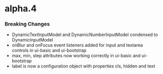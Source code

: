 # alpha.4

### **Breaking Changes**

* DynamicTextInputModel and DynamicNumberInputModel condensed to DynamicInputModel
* onBlur and onFocus event listeners added for input and textarea controls in ui-basic and ui-bootstrap
* max, min, step attributes now working correctly in ui-basic and ui-bootstrap
* label is now a configuration object with properties cls, hidden and text